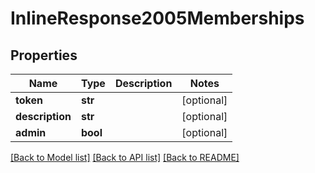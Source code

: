 # InlineResponse2005Memberships

## Properties
Name | Type | Description | Notes
------------ | ------------- | ------------- | -------------
**token** | **str** |  | [optional] 
**description** | **str** |  | [optional] 
**admin** | **bool** |  | [optional] 

[[Back to Model list]](../README.md#documentation-for-models) [[Back to API list]](../README.md#documentation-for-api-endpoints) [[Back to README]](../README.md)

